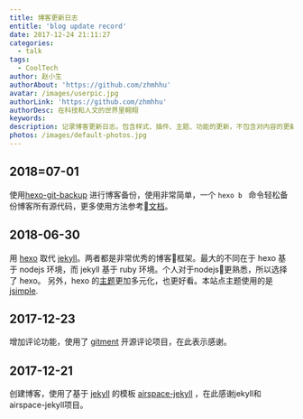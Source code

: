 ```yaml
---
title: 博客更新日志
entitle: 'blog update record'
date: 2017-12-24 21:11:27
categories:
  - talk
tags:
  - CoolTech
author: 赵小生
authorAbout: 'https://github.com/zhmhhu'
avatar: /images/userpic.jpg
authorLink: 'https://github.com/zhmhhu'
authorDesc: 在科技和人文的世界里翱翔
keywords:
description: 记录博客更新日志。包含样式、插件、主题、功能的更新，不包含对内容的更新和整理。
photos: /images/default-photos.jpg
---
```

## 2018=07-01
使用[hexo-git-backup](https://github.com/coneycode/hexo-git-backup) 进行博客备份，使用非常简单，一个 `hexo b ` 命令轻松备份博客所有源代码，更多使用方法参考[文档](https://github.com/coneycode/hexo-git-backup/blob/master/README.md)。

## 2018-06-30
用 [hexo](https://hexo.io/zh-cn/docs/) 取代 [jekyll](https://www.jekyll.com.cn/)。两者都是非常优秀的博客框架。最大的不同在于 hexo 基于 nodejs 环境，而 jekyll 基于 ruby 环境。个人对于nodejs更熟悉，所以选择了 hexo。 另外，hexo 的[主题](https://hexo.io/themes/)更加多元化，也更好看。本站点主题使用的是[jsimple](https://github.com/tangkunyin/hexo-theme-jsimple).

## 2017-12-23
增加评论功能，使用了 [gitment][gitment] 开源评论项目，在此表示感谢。

## 2017-12-21
创建博客，使用了基于 [jekyll][jekyll] 的模板 [airspace-jekyll][airspace-jekyll] ，在此感谢jekyll和airspace-jekyll项目。



[gitment]: https://github.com/imsun/gitment
[jekyll]: https://github.com/jekyll/jekyll
[airspace-jekyll]: https://github.com/ndrewtl/airspace-jekyll
